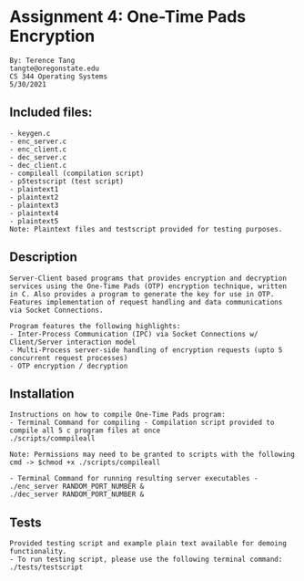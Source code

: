 # Assignment 4: One-Time Pads Encryption
 	By: Terence Tang
 	tangte@oregonstate.edu
 	CS 344 Operating Systems
 	5/30/2021

## Included files:
    - keygen.c
    - enc_server.c
    - enc_client.c
    - dec_server.c
    - dec_client.c
    - compileall (compilation script)
    - p5testscript (test script)
    - plaintext1
    - plaintext2
    - plaintext3
    - plaintext4
    - plaintext5
    Note: Plaintext files and testscript provided for testing purposes.

## Description
    Server-Client based programs that provides encryption and decryption services using the One-Time Pads (OTP) encryption technique, written in C. Also provides a program to generate the key for use in OTP.  Features implementation of request handling and data communications via Socket Connections.
    
    Program features the following highlights:
	- Inter-Process Communication (IPC) via Socket Connections w/ Client/Server interaction model
	- Multi-Process server-side handling of encryption requests (upto 5 concurrent request processes)
	- OTP encryption / decryption

## Installation
    Instructions on how to compile One-Time Pads program:
	- Terminal Command for compiling - Compilation script provided to compile all 5 c program files at once
	./scripts/commpileall 

    Note: Permissions may need to be granted to scripts with the following cmd -> $chmod +x ./scripts/compileall

    - Terminal Command for running resulting server executables -
    ./enc_server RANDOM_PORT_NUMBER &
    ./dec_server RANDOM_PORT_NUMBER &

## Tests
    Provided testing script and example plain text available for demoing functionality.
    - To run testing script, please use the following terminal command:
    ./tests/testscript